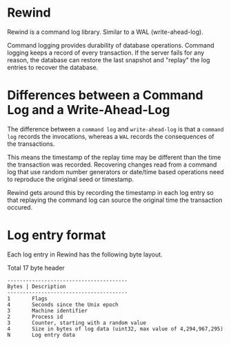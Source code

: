 # Rewind
Rewind is a command log library. Similar to a WAL (write-ahead-log).

Command logging provides durability of database operations. Command logging keeps a record of every transaction. If the server fails for any reason, the database can restore the last snapshot and "replay" the log entries to recover the database.

# Differences between a Command Log and a Write-Ahead-Log
The difference between a `command log` and `write-ahead-log` is that a `command log` records the invocations, whereas a `WAL` records the consequences of the transactions.

This means the timestamp of the replay time may be different than the time the transaction was recorded. Recovering changes read from a command log that use random number generators or date/time based operations need to reproduce the original seed or timestamp. 

Rewind gets around this by recording the timestamp in each log entry so that replaying the command log can source the original time the transaction occured.

# Log entry format
Each log entry in Rewind has the following byte layout.

Total 17 byte header

```
---------------------------------------
Bytes | Description
---------------------------------------
1       Flags
4       Seconds since the Unix epoch
3       Machine identifier
2       Process id
3       Counter, starting with a random value
4       Size in bytes of log data (uint32, max value of 4,294,967,295)
N       Log entry data
``` 
